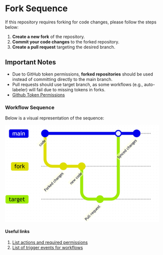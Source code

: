 # Fork Sequence

If this repository requires forking for code changes, please follow the steps below:

1. **Create a new fork** of the repository.
2. **Commit your code changes** to the forked repository.
3. **Create a pull request** targeting the desired branch.

## Important Notes

- Due to GitHub token permissions, **forked repositories** should be used instead of committing directly to the main branch.
- Pull requests should use target branch, as some workflows (e.g., auto-labeler) will fail due to missing tokens in forks.
- [Github Token Permissions](https://docs.github.com/en/actions/writing-workflows/choosing-what-your-workflow-does/controlling-permissions-for-github_token)
### Workflow Sequence

Below is a visual representation of the sequence:

![Fork Sequence](fork-sequence.jpg)


#### Useful links
1. [List actions and required permissions](https://docs.github.com/en/rest/authentication/permissions-required-for-github-apps?apiVersion=2022-11-28)
2. [List of trigger events for workflows](https://docs.github.com/en/actions/writing-workflows/choosing-when-your-workflow-runs/events-that-trigger-workflows)
